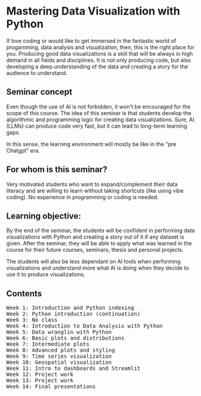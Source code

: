 # Mastering Data Visualization with Python


If love coding or would like to get immersed in the fantastic world of progamming, data analysis and visualization, then, this is the right place for you. Producing good data visualizations is a skill that will be always in high demand in all fields and disciplines. It is not only producing code, but also developing a deep understanding of the data and creating a story for the audience to understand.

## Seminar concept
Even though the use of AI is not forbidden, it won't be encouraged for the scope of this course. The idea of this seminar is that students develop the algorithmic and programming logic for creating data visualizations. Sure, AI (LLMs) can produce code very fast, but it can lead to long-term learning gaps. 

In this sense, the learning environment will mostly be like in the "pre Chatgpt" era.

## For whom is this seminar?
Very motivated students who want to expand/complement their data literacy and are willing to learn without taking shortcuts (like using vibe coding). No experience in programming or coding is needed. 

## Learning objective:
By the end of the seminar, the students will be confident in performing data visualizations with Python and creating a story out of it if any dataset is given. After the seminar, they will be able to apply what was learned in the course for their future courses, seminars, thesis and personal projects. 

The students will also be less dependant on AI tools when performing visualizations and understand more what AI is doing when they decide to use it to produce visualizations. 

## Contents
<pre>
Week 1: Introduction and Python indexing
Week 2: Python introduction (continuation)
Week 3: No class
Week 4: Introduction to Data Analysis with Python
Week 5: Data wranglin with Python
Week 6: Basic plots and distributions
Week 7: Intermediate plots
Week 8: Advanced plots and styling
Week 9: Time series visualization
Week 10: Geospatial visualization
Week 11: Intro to dashboards and Streamlit
Week 12: Project work
Week 13: Project work
Week 14: Final presentations
</pre>